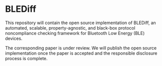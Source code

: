 # BLEDiff

This repository will contain the open source implementation of BLEDiff, an automated, scalable, property-agnostic, and black-box protocol noncompliance checking framework for Bluetooth Low Energy (BLE) devices.

The corresponding paper is under review. We will publish the open source implementation once the paper is accepted and the responsible disclosure process is complete.
